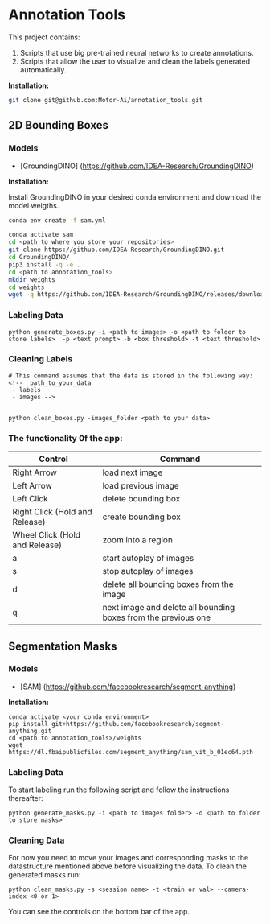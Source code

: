 # Annotation Tools
This project contains:
1. Scripts that use big pre-trained neural networks to create annotations. 
2. Scripts that allow the user to visualize and clean the labels generated automatically.

**Installation:**
```bash
git clone git@github.com:Motor-Ai/annotation_tools.git
```
## 2D Bounding Boxes
### Models
- [GroundingDINO] (https://github.com/IDEA-Research/GroundingDINO)

**Installation:**

Install GroundingDINO in your desired conda environment and download the model weigths.

```bash
conda env create -f sam.yml

conda activate sam
cd <path to where you store your repositories>
git clone https://github.com/IDEA-Research/GroundingDINO.git
cd GroundingDINO/
pip3 install -q -e .
cd <path to annotation_tools>
mkdir weights
cd weights
wget -q https://github.com/IDEA-Research/GroundingDINO/releases/download/v0.1.0-alpha/groundingdino_swint_ogc.pth
```

### Labeling Data
```
python generate_boxes.py -i <path to images> -o <path to folder to store labels>  -p <text prompt> -b <box threshold> -t <text threshold>
```
### Cleaning Labels
```
# This command assumes that the data is stored in the following way:
<!--  path_to_your_data
 - labels
 - images -->


python clean_boxes.py -images_folder <path to your data>
```
### The functionality 0f the app:

| Control  | Command  | 
|---|---|
| Right Arrow  | load next image  |  
| Left Arrow | load previous image  |    
|  Left Click | delete bounding box  |    
|  Right Click (Hold and Release) | create bounding box  |       
|  Wheel Click (Hold and Release) | zoom into a region  |  
| a  | start autoplay of images  |  
| s | stop autoplay of images  |    
| d | delete all bounding boxes from the image  |    
| q | next image and delete all bounding boxes from the previous one |   


## Segmentation Masks
### Models
- [SAM] (https://github.com/facebookresearch/segment-anything)

**Installation:**
```
conda activate <your conda environment>
pip install git+https://github.com/facebookresearch/segment-anything.git
cd <path to annotation_tools>/weights
wget https://dl.fbaipublicfiles.com/segment_anything/sam_vit_b_01ec64.pth
```

### Labeling Data
To start labeling run the following script and follow the instructions thereafter:
```
python generate_masks.py -i <path to images folder> -o <path to folder to store masks> 
```

### Cleaning Data
For now you need to move your images and corresponding masks to the datastructure mentioned above before visualizing the data.
To clean the generated masks run:

```
python clean_masks.py -s <session name> -t <train or val> --camera-index <0 or 1>
```
You can see the controls on the bottom bar of the app.

